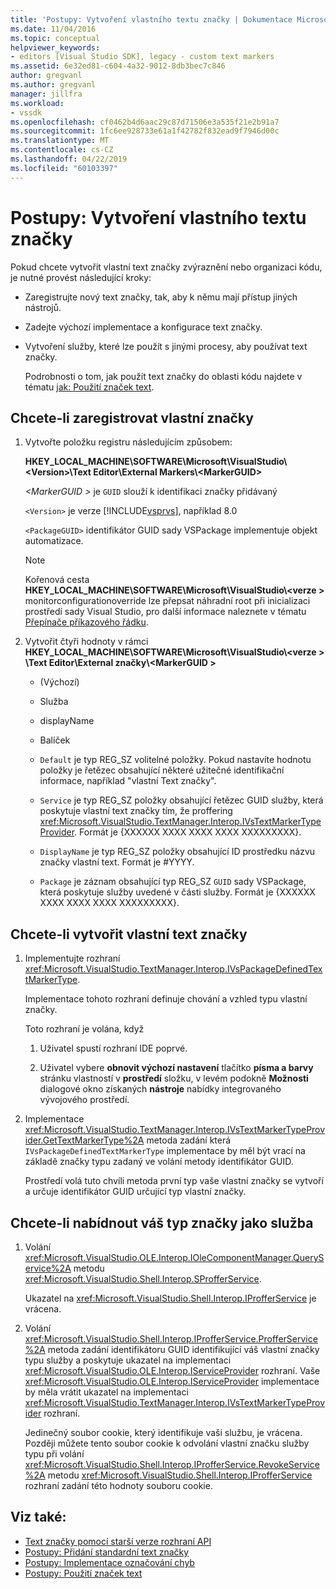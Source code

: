 ```yaml
---
title: 'Postupy: Vytvoření vlastního textu značky | Dokumentace Microsoftu'
ms.date: 11/04/2016
ms.topic: conceptual
helpviewer_keywords:
- editors [Visual Studio SDK], legacy - custom text markers
ms.assetid: 6e32ed81-c604-4a32-9012-8db3bec7c846
author: gregvanl
ms.author: gregvanl
manager: jillfra
ms.workload:
- vssdk
ms.openlocfilehash: cf0462b4d6aac29c87d71506e3a535f21e2b91a7
ms.sourcegitcommit: 1fc6ee928733e61a1f42782f832ead9f7946d00c
ms.translationtype: MT
ms.contentlocale: cs-CZ
ms.lasthandoff: 04/22/2019
ms.locfileid: "60103397"
---
```

# <a name="how-to-create-custom-text-markers"></a>Postupy: Vytvoření vlastního textu značky
Pokud chcete vytvořit vlastní text značky zvýraznění nebo organizaci kódu, je nutné provést následující kroky:

- Zaregistrujte nový text značky, tak, aby k němu mají přístup jiných nástrojů.

- Zadejte výchozí implementace a konfigurace text značky.

- Vytvoření služby, které lze použít s jinými procesy, aby používat text značky.

  Podrobnosti o tom, jak použít text značky do oblasti kódu najdete v tématu [jak: Použití značek text](../extensibility/how-to-use-text-markers.md).

## <a name="to-register-a-custom-marker"></a>Chcete-li zaregistrovat vlastní značky

1. Vytvořte položku registru následujícím způsobem:

    **HKEY_LOCAL_MACHINE\SOFTWARE\Microsoft\VisualStudio\\\<Version>\Text Editor\External Markers\\\<MarkerGUID>**

    *\<MarkerGUID >* je `GUID` slouží k identifikaci značky přidávaný

    `<Version>` je verze [!INCLUDE[vsprvs](../code-quality/includes/vsprvs_md.md)], například 8.0

    `<PackageGUID>` identifikátor GUID sady VSPackage implementuje objekt automatizace.

   > [!NOTE]
   >  Kořenová cesta **HKEY_LOCAL_MACHINE\SOFTWARE\Microsoft\VisualStudio\\\<verze >** monitorconfigurationoverride lze přepsat náhradní root při inicializaci prostředí sady Visual Studio, pro další informace naleznete v tématu [Přepínače příkazového řádku](../extensibility/command-line-switches-visual-studio-sdk.md).

2. Vytvořit čtyři hodnoty v rámci **HKEY_LOCAL_MACHINE\SOFTWARE\Microsoft\VisualStudio\\\<verze > \Text Editor\External značky\\\<MarkerGUID >**

   - (Výchozí)

   - Služba

   - displayName

   - Balíček

   - `Default` je typ REG_SZ volitelné položky. Pokud nastavíte hodnotu položky je řetězec obsahující některé užitečné identifikační informace, například "vlastní Text značky".

   - `Service` je typ REG_SZ položky obsahující řetězec GUID služby, která poskytuje vlastní text značky tím, že proffering <xref:Microsoft.VisualStudio.TextManager.Interop.IVsTextMarkerTypeProvider>. Formát je {XXXXXX XXXX XXXX XXXX XXXXXXXXX}.

   - `DisplayName` je typ REG_SZ položky obsahující ID prostředku názvu značky vlastní text. Formát je #YYYY.

   - `Package` je záznam obsahující typ REG_SZ `GUID` sady VSPackage, která poskytuje služby uvedené v části služby. Formát je {XXXXXX XXXX XXXX XXXX XXXXXXXXX}.

## <a name="to-create-a-custom-text-marker"></a>Chcete-li vytvořit vlastní text značky

1. Implementujte rozhraní <xref:Microsoft.VisualStudio.TextManager.Interop.IVsPackageDefinedTextMarkerType>.

     Implementace tohoto rozhraní definuje chování a vzhled typu vlastní značky.

     Toto rozhraní je volána, když

    1. Uživatel spustí rozhraní IDE poprvé.

    2. Uživatel vybere **obnovit výchozí nastavení** tlačítko **písma a barvy** stránku vlastností v **prostředí** složku, v levém podokně  **Možnosti** dialogové okno získaných **nástroje** nabídky integrovaného vývojového prostředí.

2. Implementace <xref:Microsoft.VisualStudio.TextManager.Interop.IVsTextMarkerTypeProvider.GetTextMarkerType%2A> metoda zadání která `IVsPackageDefinedTextMarkerType` implementace by měl být vrací na základě značky typu zadaný ve volání metody identifikátor GUID.

     Prostředí volá tuto chvíli metoda první typ vaše vlastní značky se vytvoří a určuje identifikátor GUID určující typ vlastní značky.

## <a name="to-proffer-your-marker-type-as-a-service"></a>Chcete-li nabídnout váš typ značky jako služba

1. Volání <xref:Microsoft.VisualStudio.OLE.Interop.IOleComponentManager.QueryService%2A> metodu <xref:Microsoft.VisualStudio.Shell.Interop.SProfferService>.

     Ukazatel na <xref:Microsoft.VisualStudio.Shell.Interop.IProfferService> je vrácena.

2. Volání <xref:Microsoft.VisualStudio.Shell.Interop.IProfferService.ProfferService%2A> metoda zadání identifikátoru GUID identifikující váš vlastní značky typu služby a poskytuje ukazatel na implementaci <xref:Microsoft.VisualStudio.OLE.Interop.IServiceProvider> rozhraní. Vaše <xref:Microsoft.VisualStudio.OLE.Interop.IServiceProvider> implementace by měla vrátit ukazatel na implementaci <xref:Microsoft.VisualStudio.TextManager.Interop.IVsTextMarkerTypeProvider> rozhraní.

     Jedinečný soubor cookie, který identifikuje vaši službu, je vrácena. Později můžete tento soubor cookie k odvolání vlastní značku služby typu při volání <xref:Microsoft.VisualStudio.Shell.Interop.IProfferService.RevokeService%2A> metodu <xref:Microsoft.VisualStudio.Shell.Interop.IProfferService> rozhraní zadání této hodnoty souboru cookie.

## <a name="see-also"></a>Viz také:
- [Text značky pomocí starší verze rozhraní API](../extensibility/using-text-markers-with-the-legacy-api.md)
- [Postupy: Přidání standardní text značky](../extensibility/how-to-add-standard-text-markers.md)
- [Postupy: Implementace označování chyb](../extensibility/how-to-implement-error-markers.md)
- [Postupy: Použití značek text](../extensibility/how-to-use-text-markers.md)